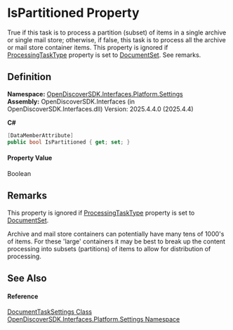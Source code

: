 # IsPartitioned Property


True if this task is to process a partition (subset) of items in a single archive or single mail store; otherwise, if false, this task is to process all the archive or mail store container items. This property is ignored if <a href="e0d93011-adb5-53ee-9dcc-8da2c468c85d">ProcessingTaskType</a> property is set to <a href="2182f6cf-90da-71c0-f7fc-a855a4bef198">DocumentSet</a>. See remarks.



## Definition
**Namespace:** <a href="a4de3d25-b44d-10c7-9f7b-6e96e612f300">OpenDiscoverSDK.Interfaces.Platform.Settings</a>  
**Assembly:** OpenDiscoverSDK.Interfaces (in OpenDiscoverSDK.Interfaces.dll) Version: 2025.4.4.0 (2025.4.4)

**C#**
``` C#
[DataMemberAttribute]
public bool IsPartitioned { get; set; }
```



#### Property Value
Boolean

## Remarks

This property is ignored if <a href="e0d93011-adb5-53ee-9dcc-8da2c468c85d">ProcessingTaskType</a> property is set to <a href="2182f6cf-90da-71c0-f7fc-a855a4bef198">DocumentSet</a>.

Archive and mail store containers can potentially have many tens of 1000's of items. For these 'large' containers it may be best to break up the content processing into subsets (partitions) of items to allow for distribution of processing.


## See Also


#### Reference
<a href="15834f2e-5778-5912-a2cc-a92e9d2e78fb">DocumentTaskSettings Class</a>  
<a href="a4de3d25-b44d-10c7-9f7b-6e96e612f300">OpenDiscoverSDK.Interfaces.Platform.Settings Namespace</a>  
